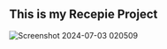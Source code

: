 ## This is my Recepie Project
![Screenshot 2024-07-03 020509](https://github.com/UtkarshTandon22/Recepies/assets/142342310/0f253d38-9dbe-4fbc-b35c-a45630234f48)
